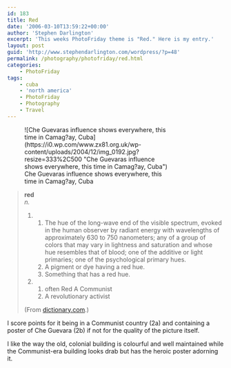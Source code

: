 ```yaml
---
id: 183
title: Red
date: '2006-03-10T13:59:22+00:00'
author: 'Stephen Darlington'
excerpt: 'This weeks PhotoFriday theme is "Red." Here is my entry.'
layout: post
guid: 'http://www.stephendarlington.com/wordpress/?p=48'
permalink: /photography/photofriday/red.html
categories:
    - PhotoFriday
tags:
    - cuba
    - 'north america'
    - PhotoFriday
    - Photography
    - Travel
---
```


<figure aria-describedby="caption-attachment-1272" class="wp-caption aligncenter" id="attachment_1272" style="width: 333px">![Che Guevaras influence shows everywhere, this time in Camag?ay, Cuba](https://i0.wp.com/www.zx81.org.uk/wp-content/uploads/2004/12/img_0192.jpg?resize=333%2C500 "Che Guevaras influence shows everywhere, this time in Camag?ay, Cuba")<figcaption class="wp-caption-text" id="caption-attachment-1272">Che Guevaras influence shows everywhere, this time in Camag?ay, Cuba</figcaption></figure>

> **red**  
> *n.*
> 
> 1. 1. The hue of the long-wave end of the visible spectrum, evoked in the human observer by radiant energy with wavelengths of approximately 630 to 750 nanometers; any of a group of colors that may vary in lightness and saturation and whose hue resembles that of blood; one of the additive or light primaries; one of the psychological primary hues.
>     2. A pigment or dye having a red hue.
>     3. Something that has a red hue.
> 2. 1. often Red A Communist
>     2. A revolutionary activist
> 
> (From [dictionary.com](http://www.dictionary.com/).)

I score points for it being in a Communist country (2a) and containing a poster of Che Guevara (2b) if not for the quality of the picture itself.

I like the way the old, colonial building is colourful and well maintained while the Communist-era building looks drab but has the heroic poster adorning it.